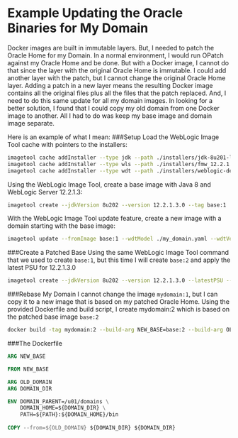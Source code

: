 Example Updating the Oracle Binaries for My Domain 
==============================================
Docker images are built in immutable layers.  But, I needed to patch the Oracle Home for my Domain.
In a normal environment, I would run OPatch against my Oracle Home and be done.  But with a Docker
image, I cannot do that since the layer with the original Oracle Home is immutable.  I could add 
another layer with the patch, but I cannot change the original Oracle Home layer.  Adding a patch in 
a new layer means the resulting Docker image contains all the original files plus all the files that
the patch replaced.  And, I need to do this same update for all my domain images.  In looking for a
better solution, I found that I could copy my old domain from one Docker image to another.  All I had
to do was keep my base image and domain image separate.

Here is an example of what I mean:
###Setup
Load the WebLogic Image Tool cache with pointers to the installers:
```bash
imagetool cache addInstaller --type jdk --path ./installers/jdk-8u201-linux-i586.tar.gz --version 8u201
imagetool cache addInstaller --type wls --path ./installers/fmw_12.2.1.3.0_wls_Disk1_1of1/fmw_12.2.1.3.0_wls.jar --version 12.2.1.3.0
imagetool cache addInstaller --type wdt --path ./installers/weblogic-deploy.zip --version 1.1.1
```

Using the WebLogic Image Tool, create a base image with Java 8 and WebLogic Server 12.2.1.3:
```bash
imagetool create --jdkVersion 8u202 --version 12.2.1.3.0 --tag base:1
```

With the WebLogic Image Tool update feature, create a new image with a domain starting with the base image:
```bash
imagetool update --fromImage base:1 --wdtModel ./my_domain.yaml --wdtVersion 1.1.1 --tag mydomain:1
```

###Create a Patched Base
Using the same WebLogic Image Tool command that we used to create `base:1`, but this time I will create `base:2` 
and apply the latest PSU for 12.2.1.3.0 
```bash
imagetool create --jdkVersion 8u202 --version 12.2.1.3.0 --latestPSU --tag base:2 --user {your OTN credential} --passwordENV MY_PASSWORD
```

###Rebase My Domain
I cannot change the image `mydomain:1`, but I can copy it to a new image that is based on my patched Oracle Home.
Using the provided Dockerfile and build script, I create mydomain:2 which is based on the patched base image `base:2`

```bash
docker build -tag mydomain:2 --build-arg NEW_BASE=base:2 --build-arg OLD_DOMAIN=mydomain:1 --build-arg DOMAIN_DIR=/u01/domains/base_domain --force-rm=true --no-cache 
```

###The Dockerfile
```dockerfile
ARG NEW_BASE

FROM NEW_BASE

ARG OLD_DOMAIN
ARG DOMAIN_DIR

ENV DOMAIN_PARENT=/u01/domains \
    DOMAIN_HOME=${DOMAIN_DIR} \
    PATH=${PATH}:${DOMAIN_HOME}/bin
    
COPY --from=${OLD_DOMAIN} ${DOMAIN_DIR} ${DOMAIN_DIR}

```
